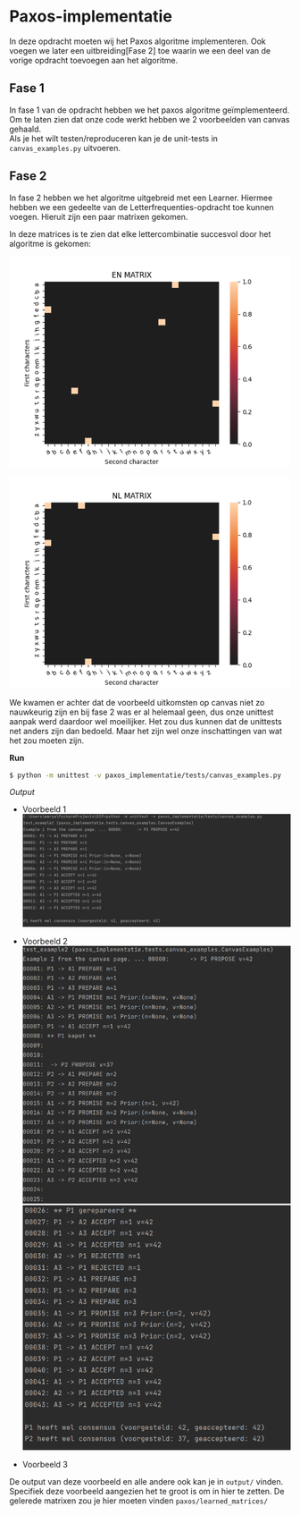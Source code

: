 # Paxos-implementatie
In deze opdracht moeten wij het Paxos algoritme implementeren. Ook voegen we later een uitbreiding[Fase 2] toe waarin we een deel van de vorige opdracht toevoegen aan het algoritme.

## Fase 1
In fase 1 van de opdracht hebben we het paxos algoritme geïmplementeerd. Om te laten zien dat onze code werkt hebben we 2 voorbeelden van canvas gehaald.  
Als je het wilt testen/reproduceren kan je de unit-tests in `canvas_examples.py` uitvoeren.


## Fase 2
In fase 2 hebben we het algoritme uitgebreid met een Learner. Hiermee hebben we een gedeelte van de Letterfrequenties-opdracht toe kunnen voegen. Hieruit zijn een paar matrixen gekomen.

In deze matrices is te zien dat elke lettercombinatie succesvol door het algoritme is gekomen:



![English heatmap](paxos/images/en-matrix.png)

![Dutch heatmap](paxos/images/nl-matrix.png)

We kwamen er achter dat de voorbeeld uitkomsten op canvas niet zo nauwkeurig zijn en bij fase 2 was er al helemaal geen, dus onze unittest aanpak werd daardoor wel moeilijker.
Het zou dus kunnen dat de unittests net anders zijn dan bedoeld. Maar het zijn wel onze inschattingen van wat het zou moeten zijn.


**Run** 

```bash 
$ python -m unittest -v paxos_implementatie/tests/canvas_examples.py
```
*Output* 
- Voorbeeld 1
![voorbeeld 1](output/canvas_example1.PNG)



- Voorbeeld 2
![voorbeeld_2](output/canvas_example2.1.PNG)
![voorbeeld_2](output/canvas_example2.2.PNG)  
  


- Voorbeeld 3 

De output van deze voorbeeld en alle andere ook kan je in `output/` vinden. Specifiek deze voorbeeld aangezien het te groot is om in hier te zetten. 
De gelerede matrixen zou je hier moeten vinden `paxos/learned_matrices/`